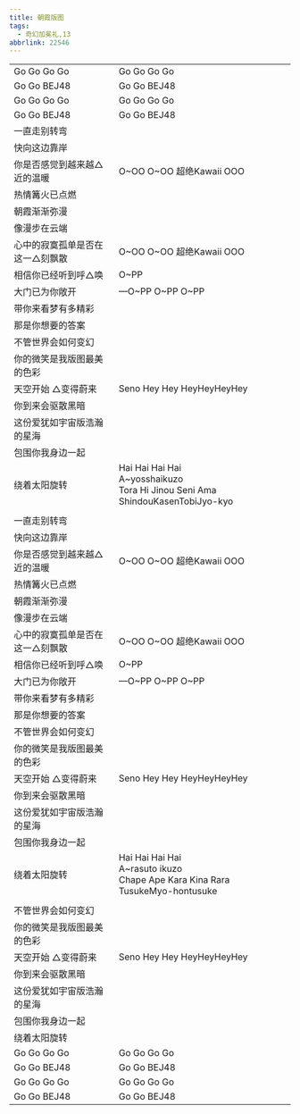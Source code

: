 ```yaml
---
title: 朝霞版图
tags:
  - 奇幻加冕礼,13
abbrlink: 22546
---
```

|      |      |
|--|--|
|Go Go Go Go|Go Go Go Go|
|Go Go BEJ48|Go Go BEJ48|
|Go Go Go Go|Go Go Go Go|
|Go Go BEJ48|Go Go BEJ48|
|一直走别转弯|      |
|快向这边靠岸|      |
|你是否感觉到越来越△近的温暖|O~OO O~OO 超绝Kawaii OOO|
|热情篝火已点燃|      |
|朝霞渐渐弥漫|      |
|像漫步在云端|      |
|心中的寂寞孤单是否在这一△刻飘散|O~OO O~OO 超绝Kawaii OOO|
|相信你已经听到呼△唤|O~PP|
|大门已为你敞开|—O~PP O~PP O~PP|
|带你来看梦有多精彩|      |
|那是你想要的答案|      |
|不管世界会如何变幻|      |
|你的微笑是我版图最美的色彩|      |
|天空开始 △变得蔚来|Seno Hey Hey HeyHeyHeyHey|
|你到来会驱散黑暗|      |
|这份爱犹如宇宙版浩瀚的星海|      |
|包围你我身边一起|      |
|绕着太阳旋转|Hai Hai Hai Hai<br>A~yosshaikuzo<br>Tora Hi Jinou Seni Ama ShindouKasenTobiJyo-kyo|
|      |      |
|一直走别转弯|      |
|快向这边靠岸|      |
|你是否感觉到越来越△近的温暖|O~OO O~OO 超绝Kawaii OOO|
|热情篝火已点燃|      |
|朝霞渐渐弥漫|      |
|像漫步在云端|      |
|心中的寂寞孤单是否在这一△刻飘散|O~OO O~OO 超绝Kawaii OOO|
|相信你已经听到呼△唤|O~PP|
|大门已为你敞开|—O~PP O~PP O~PP|
|带你来看梦有多精彩|      |
|那是你想要的答案|      |
|不管世界会如何变幻|      |
|你的微笑是我版图最美的色彩|      |
|天空开始 △变得蔚来|Seno Hey Hey HeyHeyHeyHey|
|你到来会驱散黑暗|      |
|这份爱犹如宇宙版浩瀚的星海|      |
|包围你我身边一起|      |
|绕着太阳旋转|Hai Hai Hai Hai<br>A~rasuto ikuzo<br>Chape Ape Kara Kina Rara TusukeMyo-hontusuke|
|      |      |
|不管世界会如何变幻|      |
|你的微笑是我版图最美的色彩|      |
|天空开始 △变得蔚来|Seno Hey Hey HeyHeyHeyHey|
|你到来会驱散黑暗|      |
|这份爱犹如宇宙版浩瀚的星海|      |
|包围你我身边一起|      |
|绕着太阳旋转|      |
|Go Go Go Go|Go Go Go Go|
|Go Go BEJ48|Go Go BEJ48|
|Go Go Go Go|Go Go Go Go|
|Go Go BEJ48|Go Go BEJ48|